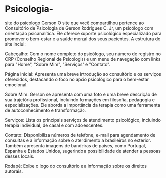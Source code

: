 # Psicologia-
site do psicologo Gerson 
O site que você compartilhou pertence ao Consultório de Psicologia de Gerson Rodrigues C. Jr, um psicólogo com orientação psicanalítica. Ele oferece suporte psicológico especializado para promover o bem-estar e a saúde mental dos seus pacientes. A estrutura do site inclui:

Cabeçalho: Com o nome completo do psicólogo, seu número de registro no CRP (Conselho Regional de Psicologia) e um menu de navegação com links para "Home", "Sobre Mim", "Serviços" e "Contato".

Página Inicial: Apresenta uma breve introdução ao consultório e os serviços oferecidos, destacando o foco no apoio psicológico para o bem-estar emocional.

Sobre Mim: Gerson se apresenta com uma foto e uma breve descrição de sua trajetória profissional, incluindo formações em filosofia, pedagogia e especializações. Ele aborda a importância da terapia como uma ferramenta de autoconhecimento e transformação.

Serviços: Lista os principais serviços de atendimento psicológico, incluindo terapia individual, de casal e com adolescentes.

Contato: Disponibiliza números de telefone, e-mail para agendamento de consultas e a informação sobre o atendimento a brasileiros no exterior. Também apresenta imagens de bandeiras de países, como Portugal, Espanha e Estados Unidos, sugerindo a possibilidade de atender a pessoas desses locais.

Rodapé: Exibe o logo do consultório e a informação sobre os direitos autorais.
